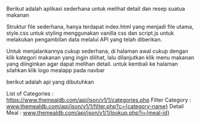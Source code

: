 Berikut adalah aplikasi sederhana untuk melihat detail dan resep suatua makanan

Struktur file sederhana, hanya terdapat index.html yang menjadi file utama,
style.css untuk styling menggunakan vanilla css
dan script.js untuk melakukan pengambilan data melalui API yang telah diberikan.

Untuk menjalankannya cukup sederhana, di halaman awal cukup dengan klik
kategori makanan yang ingin dilihat, lalu dilanjutkan klik menu makanan yang
diinginkan agar dapat melihan detail. untuk kembali ke halaman silahkan klik
logo mealapp pada navbar

berikut adalah api yang dibutuhkan

List of Categories : https://www.themealdb.com/api/json/v1/1/categories.php
Filter Category : www.themealdb.com/api/json/v1/1/filter.php?c={category-name}
Detail Meal : www.themealdb.com/api/json/v1/1/lookup.php?i={meal-id}
